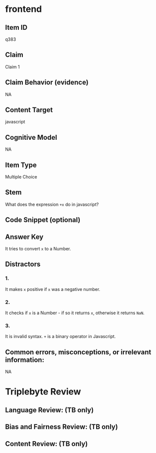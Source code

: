 # frontend

## Item ID
q383

## Claim
Claim 1

## Claim Behavior (evidence)
NA

## Content Target
javascript

## Cognitive Model
NA

## Item Type
Multiple Choice

## Stem
What does the expression `+x` do in javascript?

## Code Snippet (optional)


## Answer Key
It tries to convert `x` to a Number.

## Distractors

### 1.
It makes `x` positive if `x` was a negative number.

### 2.
It checks if `x` is a Number - if so it returns `x`, otherwise it returns `NaN`.

### 3.
It is invalid syntax. `+` is a binary operator in Javascript.

## Common errors, misconceptions, or irrelevant information:
NA

# Triplebyte Review


## Language Review: (TB only)


## Bias and Fairness Review: (TB only)


## Content Review: (TB only)

